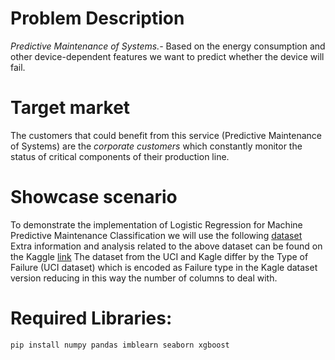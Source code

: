 # Problem Description
*Predictive Maintenance of Systems.-* Based on the energy consumption 
and other device-dependent features we want to predict whether the 
device will fail.

# Target market
The customers that could benefit from this service (Predictive Maintenance of Systems)
are the *corporate customers* which constantly monitor the status of critical components 
of their production line. 

# Showcase scenario
To demonstrate the implementation of Logistic Regression for Machine Predictive Maintenance Classification we will use the following [dataset](https://archive.ics.uci.edu/ml/datasets/AI4I+2020+Predictive+Maintenance+Dataset)
Extra information and analysis related to the above dataset can be found on the Kaggle [link](https://www.kaggle.com/shivamb/machine-predictive-maintenance-classification)
The dataset from the UCI and Kagle differ by the Type of Failure (UCI dataset) which is encoded as Failure type in the Kagle dataset version reducing in this way the number of columns to deal with.

# Required Libraries:
```console
pip install numpy pandas imblearn seaborn xgboost
```
